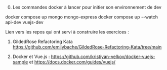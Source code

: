 
0. Les commandes docker à lancer pour initier son environnement de dev

docker compose up mongo mongo-express
docker compose up --watch api-dev vuejs-dev




Lien vers les repos qui ont servi à construire les exercices : 
1. GildedRose Refactoring Kata
https://github.com/emilybache/GildedRose-Refactoring-Kata/tree/main

2. Docker et Vue.js : https://github.com/kristiyan-velkov/docker-vuejs-sample
et https://docs.docker.com/guides/vuejs/